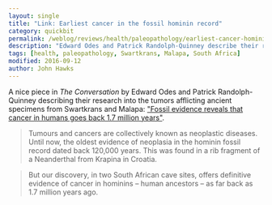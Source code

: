 ```yaml
---
layout: single
title: "Link: Earliest cancer in the fossil hominin record"
category: quickbit
permalink: /weblog/reviews/health/paleopathology/earliest-cancer-hominin-record-2016.html
description: "Edward Odes and Patrick Randolph-Quinney describe their research on Swartkrans and Malapa tumors."
tags: [health, paleopathology, Swartkrans, Malapa, South Africa]
modified: 2016-09-12
author: John Hawks
---
```



A nice piece in <em>The Conversation</em> by Edward Odes and Patrick Randolph-Quinney describing their research into the tumors afflicting ancient specimens from Swartkrans and Malapa: <a href="https://theconversation.com/fossil-evidence-reveals-that-cancer-in-humans-goes-back-1-7-million-years-63430">"Fossil evidence reveals that cancer in humans goes back 1.7 million years"</a>. 

<blockquote>Tumours and cancers are collectively known as neoplastic diseases. Until now, the oldest evidence of neoplasia in the hominin fossil record dated back 120,000 years. This was found in a rib fragment of a Neanderthal from Krapina in Croatia.</blockquote>

<blockquote>But our discovery, in two South African cave sites, offers definitive evidence of cancer in hominins – human ancestors – as far back as 1.7 million years ago.</blockquote>

